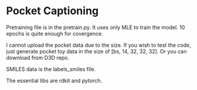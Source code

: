 # Pocket Captioning

Pretraining file is in the pretrain.py. It uses only MLE to train the model. 10 epochs is quite enough for covergence.

I cannot upload the pocket data due to the size. If you wish to test the code, just generate pocket toy data in the size of [bs, 14, 32, 32, 32]. Or you can download from D3D repo.

SMILES data is the labels_smiles file.

The essential libs are rdkit and pytorch.
